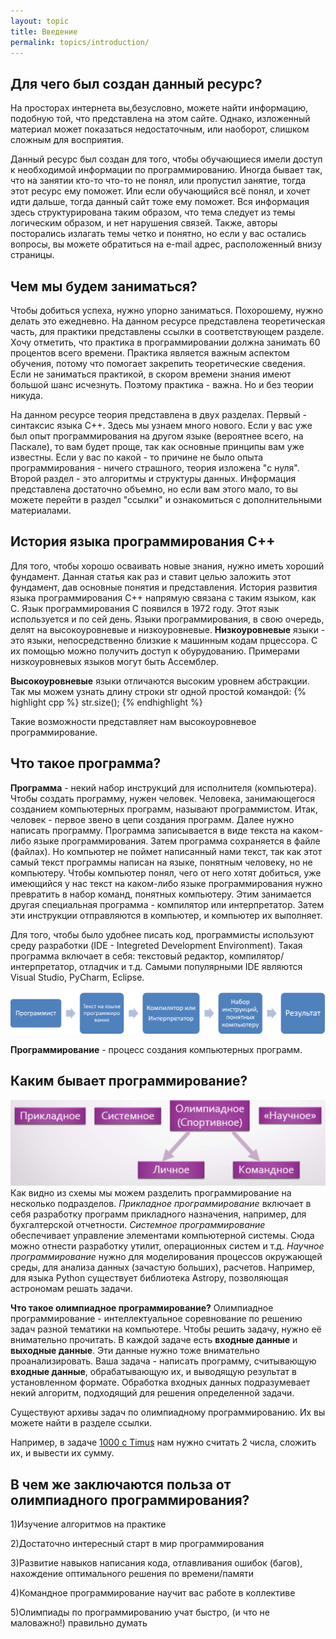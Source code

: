 ```yaml
---
layout: topic
title: Введение
permalink: topics/introduction/
---
```


## Для чего был создан данный ресурс?

На просторах интернета вы,безусловно, можете найти информацию, подобную той, что представлена на этом сайте. Однако, изложенный материал может показаться недостаточным, или наоборот, слишком сложным для восприятия.

Данный ресурс был создан для того, чтобы обучающиеся имели доступ к необходимой информации по программированию. Иногда бывает так, что на занятии кто-то что-то не понял, или пропустил занятие, тогда этот ресурс ему поможет. Или если обучающийся всё понял, и хочет идти дальше, тогда данный сайт тоже ему поможет. Вся информация здесь структурирована таким образом, что тема следует из темы логическим образом, и нет нарушения связей. Также, авторы посторались излагать темы четко и понятно, но если у вас остались вопросы, вы можете обратиться на e-mail адрес, расположенный внизу страницы.

## Чем мы будем заниматься?
Чтобы добиться успеха, нужно упорно заниматься. Похорошему, нужно делать это ежедневно. На данном ресурсе представлена теоретическая часть, для практики представлены ссылки в соответствующем разделе. Хочу отметить, что практика в программировании должна занимать 60 процентов всего времени. Практика является важным аспектом обучения, потому что помогает закрепить теоретические сведения. Если не заниматься практикой, в скором времени знания имеют большой шанс исчезнуть. Поэтому практика - важна. Но и без теории никуда.

На данном ресурсе теория представлена в двух разделах. Первый - синтаксис языка C++. Здесь мы узнаем много нового. Если у вас уже был опыт программирования на другом языке (вероятнее всего, на Паскале), то вам будет проще, так как основные принципы вам уже известны. Если у вас по какой - то причине не было опыта программирования - ничего страшного, теория изложена "с нуля". Второй раздел - это алгоритмы и структуры данных. Информация представлена достаточно объемно, но если вам этого мало, то вы можете перейти в раздел "ссылки" и ознакомиться с дополнительными материалами.

## История языка программирования C++
Для того, чтобы хорошо осваивать новые знания, нужно иметь хороший фундамент. Данная статья как раз и ставит целью заложить этот фундамент, дав основные понятия и представления. История развития языка программирования C++ напрямую связана с таким языком, как C. Язык программирования C появился в 1972 году. Этот язык используется и по сей день. Языки программирования, в свою очередь, делят на высокоуровневые и низкоуровневые. **Низкоуровневые** языки - это языки, непосредственно близкие к машинным кодам прцессора. С их помощью можно получить доступ к обурудованию. Примерами низкоуровневых языков могут быть Ассемблер. 

**Высокоуровневые** языки отличаются высоким уровнем абстракции. Так мы можем узнать длину строки str одной простой командой:
{% highlight cpp %}
  str.size();
{% endhighlight %}

Такие возможности представляет нам высокоуровневое программирование.

## Что такое программа? 
**Программа** - некий набор инструкций для исполнителя (компьютера). Чтобы создать программу, нужен человек. Человека, занимающегося созданием компьютерных программ, называют программистом. Итак, человек - первое звено в цепи создания программ. Далее нужно написать программу. Программа записывается в виде текста на каком-либо языке программирования. Затем программа сохраняется в файле (файлах). Но компьютер не поймет написанный нами текст, так как этот самый текст программы написан на языке, понятным человеку, но не компьютеру. Чтобы компьютер понял, чего от него хотят добиться, уже имеющийся у нас текст на каком-либо языке программирования нужно превратить в набор команд, понятных компьютеру. Этим занимается другая специальная программа - компилятор или интерпретатор. Затем эти инструкции отправляются в компьютер, и компьютер их выполняет.

Для того, чтобы было удобнее писать код, программисты используют среду разработки (IDE - Integreted Development Environment). Такая программа включает в себя: текстовый редактор, компилятор/интерпретатор, отладчик и т.д. Самыми популярными IDE являются Visual Studio, PyCharm, Eclipse.

![Создание программ](Creation.png)

**Программирование** - процесс создания компьютерных программ.

## Каким бывает программирование?
![Отрасли в программировании](2019-05-16.png)
Как видно из схемы мы можем разделить программирование на несколько подразделов. *Прикладное программирование* включает в себя разработку программ прикладного назначения, например, для бухгалтерской отчетности. *Системное программирование* обеспечивает управление элементами компьютерной системы. Сюда можно отнести разработку утилит, операционных систем и т.д. *Научное программирование* нужно для моделирования процессов окружающей среды, для анализа данных (зачастую больших), расчетов. Например, для языка Python существует библиотека Astropy, позволяющая астрономам решать задачи.

**Что такое олимпиадное программирование?** Олимпиадное программирование - интеллектуальное соревнование по решению задач разной тематики на компьютере. Чтобы решить задачу, нужно её внимательно прочитать. В каждой задаче есть **входные данные** и **выходные данные**. Эти данные нужно тоже внимательно проанализировать. Ваша задача - написать программу, считывающую **входные данные**, обрабатывающую их, и выводящую результат в установленном формате.
Обработка входных данных подразумевает некий алгоритм, подходящий для решения определенной задачи.

Существуют архивы задач по олимпиадному программированию. Их вы можете найти в разделе ссылки.

Например, в задаче [1000 с Timus](http://acm.timus.ru/problem.aspx?space=1&num=1000) нам нужно считать 2 числа, сложить их, и вывести их сумму.

## В чем же заключаются польза от олимпиадного программирования?

1)Изучение алгоритмов на практике

2)Достаточно интересный старт в мир программирования

3)Развитие навыков написания кода, отлавливания ошибок (багов), нахождение оптимального решения по времени/памяти

4)Командное программирование научит вас работе в коллективе

5)Олимпиады по программированию учат быстро, (и что не маловажно!) правильно думать

